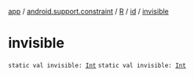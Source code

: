 [app](../../../index.md) / [android.support.constraint](../../index.md) / [R](../index.md) / [id](index.md) / [invisible](./invisible.md)

# invisible

`static val invisible: `[`Int`](https://kotlinlang.org/api/latest/jvm/stdlib/kotlin/-int/index.html)
`static val invisible: `[`Int`](https://kotlinlang.org/api/latest/jvm/stdlib/kotlin/-int/index.html)